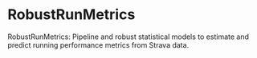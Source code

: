 # RobustRunMetrics
RobustRunMetrics: Pipeline and robust statistical models to estimate and predict running performance metrics from Strava data.
